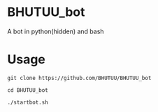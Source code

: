 # BHUTUU_bot
A bot in python(hidden) and bash
# Usage
```git clone https://github.com/BHUTUU/BHUTUU_bot```

```cd BHUTUU_bot```

```./startbot.sh```
